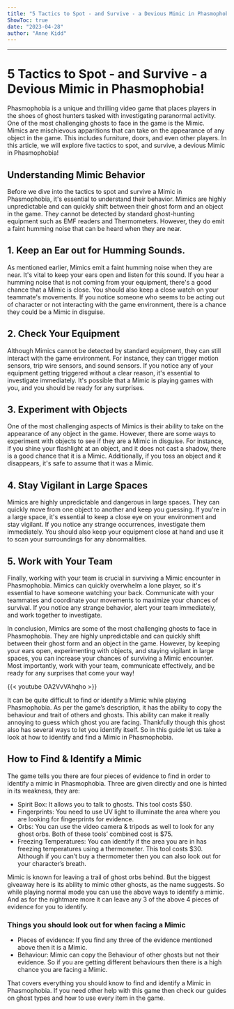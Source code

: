 ```yaml
---
title: "5 Tactics to Spot - and Survive - a Devious Mimic in Phasmophobia!"
ShowToc: true 
date: "2023-04-28"
author: "Anne Kidd"
---
```

*****
# 5 Tactics to Spot - and Survive - a Devious Mimic in Phasmophobia!

Phasmophobia is a unique and thrilling video game that places players in the shoes of ghost hunters tasked with investigating paranormal activity. One of the most challenging ghosts to face in the game is the Mimic. Mimics are mischievous apparitions that can take on the appearance of any object in the game. This includes furniture, doors, and even other players. In this article, we will explore five tactics to spot, and survive, a devious Mimic in Phasmophobia!

## Understanding Mimic Behavior

Before we dive into the tactics to spot and survive a Mimic in Phasmophobia, it's essential to understand their behavior. Mimics are highly unpredictable and can quickly shift between their ghost form and an object in the game. They cannot be detected by standard ghost-hunting equipment such as EMF readers and Thermometers. However, they do emit a faint humming noise that can be heard when they are near.

## 1. Keep an Ear out for Humming Sounds.

As mentioned earlier, Mimics emit a faint humming noise when they are near. It's vital to keep your ears open and listen for this sound. If you hear a humming noise that is not coming from your equipment, there's a good chance that a Mimic is close. You should also keep a close watch on your teammate's movements. If you notice someone who seems to be acting out of character or not interacting with the game environment, there is a chance they could be a Mimic in disguise.

## 2. Check Your Equipment

Although Mimics cannot be detected by standard equipment, they can still interact with the game environment. For instance, they can trigger motion sensors, trip wire sensors, and sound sensors. If you notice any of your equipment getting triggered without a clear reason, it's essential to investigate immediately. It's possible that a Mimic is playing games with you, and you should be ready for any surprises.

## 3. Experiment with Objects

One of the most challenging aspects of Mimics is their ability to take on the appearance of any object in the game. However, there are some ways to experiment with objects to see if they are a Mimic in disguise. For instance, if you shine your flashlight at an object, and it does not cast a shadow, there is a good chance that it is a Mimic. Additionally, if you toss an object and it disappears, it's safe to assume that it was a Mimic.

## 4. Stay Vigilant in Large Spaces

Mimics are highly unpredictable and dangerous in large spaces. They can quickly move from one object to another and keep you guessing. If you're in a large space, it's essential to keep a close eye on your environment and stay vigilant. If you notice any strange occurrences, investigate them immediately. You should also keep your equipment close at hand and use it to scan your surroundings for any abnormalities.

## 5. Work with Your Team

Finally, working with your team is crucial in surviving a Mimic encounter in Phasmophobia. Mimics can quickly overwhelm a lone player, so it's essential to have someone watching your back. Communicate with your teammates and coordinate your movements to maximize your chances of survival. If you notice any strange behavior, alert your team immediately, and work together to investigate.

In conclusion, Mimics are some of the most challenging ghosts to face in Phasmophobia. They are highly unpredictable and can quickly shift between their ghost form and an object in the game. However, by keeping your ears open, experimenting with objects, and staying vigilant in large spaces, you can increase your chances of surviving a Mimic encounter. Most importantly, work with your team, communicate effectively, and be ready for any surprises that come your way!

{{< youtube OA2VvVAhqho >}} 



It can be quite difficult to find or identify a Mimic while playing Phasmophobia. As per the game’s description, it has the ability to copy the behaviour and trait of others and ghosts. This ability can make it really annoying to guess which ghost you are facing. Thankfully though this ghost also has several ways to let you identify itself. So in this guide let us take a look at how to identify and find a Mimic in Phasmophobia.
 
## How to Find & Identify a Mimic
 

 
The game tells you there are four pieces of evidence to find in order to identify a mimic in Phasmophobia. Three are given directly and one is hinted in its weakness, they are:
 
- Spirit Box: It allows you to talk to ghosts. This tool costs $50.
 - Fingerprints: You need to use UV light to illuminate the area where you are looking for fingerprints for evidence.
 - Orbs: You can use the video camera & tripods as well to look for any ghost orbs. Both of these tools’ combined cost is $75.
 - Freezing Temperatures: You can identify if the area you are in has freezing temperatures using a thermometer. This tool costs $30. Although if you can’t buy a thermometer then you can also look out for your character’s breath.

 
Mimic is known for leaving a trail of ghost orbs behind. But the biggest giveaway here is its ability to mimic other ghosts, as the name suggests. So while playing normal mode you can use the above ways to identify a mimic. And as for the nightmare more it can leave any 3 of the above 4 pieces of evidence for you to identify.
 
### Things you should look out for when facing a Mimic
 
- Pieces of evidence: If you find any three of the evidence mentioned above then it is a Mimic.
 - Behaviour: Mimic can copy the Behaviour of other ghosts but not their evidence. So if you are getting different behaviours then there is a high chance you are facing a Mimic.

 
That covers everything you should know to find and identify a Mimic in Phasmophobia. If you need other help with this game then check our guides on ghost types and how to use every item in the game.




